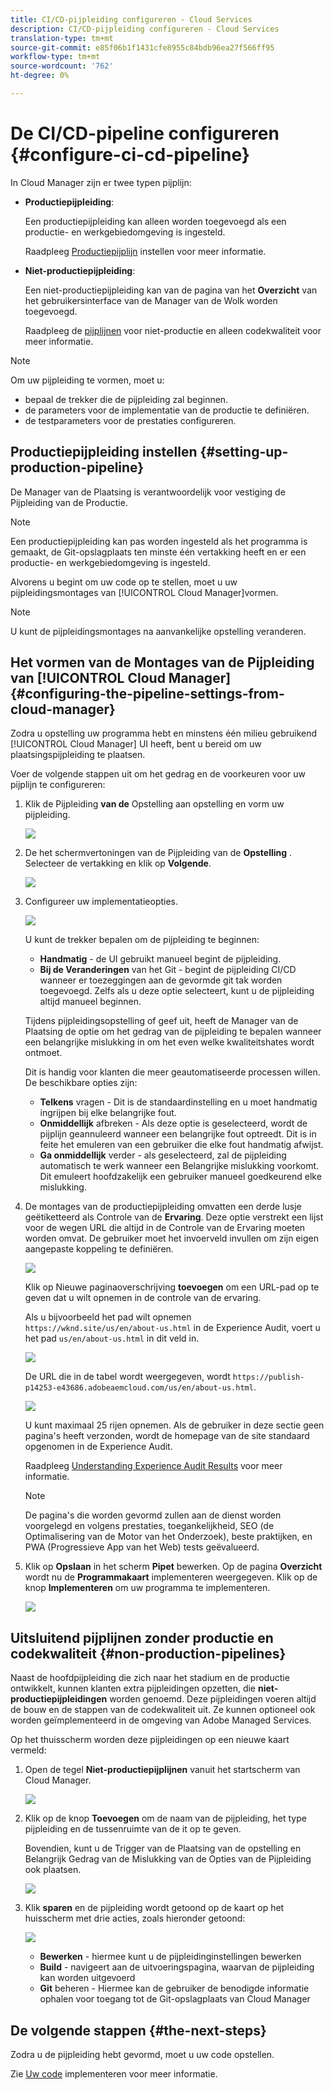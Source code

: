 ```yaml
---
title: CI/CD-pijpleiding configureren - Cloud Services
description: CI/CD-pijpleiding configureren - Cloud Services
translation-type: tm+mt
source-git-commit: e85f06b1f1431cfe8955c84bdb96ea27f566ff95
workflow-type: tm+mt
source-wordcount: '762'
ht-degree: 0%

---
```



# De CI/CD-pipeline configureren {#configure-ci-cd-pipeline}

In Cloud Manager zijn er twee typen pijplijn:

* **Productiepijpleiding**:

   Een productiepijpleiding kan alleen worden toegevoegd als een productie- en werkgebiedomgeving is ingesteld.

   Raadpleeg [Productiepijplijn](configure-pipeline.md#setting-up-the-pipeline) instellen voor meer informatie.

* **Niet-productiepijpleiding**:

   Een niet-productiepijpleiding kan van de pagina van het **Overzicht** van het gebruikersinterface van de Manager van de Wolk worden toegevoegd.

   Raadpleeg de [pijplijnen](configure-pipeline.md#non-production-pipelines) voor niet-productie en alleen codekwaliteit voor meer informatie.

>[!NOTE]
>Om uw pijpleiding te vormen, moet u:
> * bepaal de trekker die de pijpleiding zal beginnen.
> * de parameters voor de implementatie van de productie te definiëren.
> * de testparameters voor de prestaties configureren.


## Productiepijpleiding instellen {#setting-up-production-pipeline}

De Manager van de Plaatsing is verantwoordelijk voor vestiging de Pijpleiding van de Productie.

>[!NOTE]
>Een productiepijpleiding kan pas worden ingesteld als het programma is gemaakt, de Git-opslagplaats ten minste één vertakking heeft en er een productie- en werkgebiedomgeving is ingesteld.

Alvorens u begint om uw code op te stellen, moet u uw pijpleidingsmontages van [!UICONTROL Cloud Manager]vormen.

>[!NOTE]
>
>U kunt de pijpleidingsmontages na aanvankelijke opstelling veranderen.

## Het vormen van de Montages van de Pijpleiding van [!UICONTROL Cloud Manager] {#configuring-the-pipeline-settings-from-cloud-manager}

Zodra u opstelling uw programma hebt en minstens één milieu gebruikend [!UICONTROL Cloud Manager] UI heeft, bent u bereid om uw plaatsingspijpleiding te plaatsen.

Voer de volgende stappen uit om het gedrag en de voorkeuren voor uw pijplijn te configureren:

1. Klik de Pijpleiding **van de** Opstelling aan opstelling en vorm uw pijpleiding.

   ![](assets/set-up-pipeline1.png)

1. De het schermvertoningen van de Pijpleiding van de **Opstelling** . Selecteer de vertakking en klik op **Volgende**.

   ![](assets/setup-1.png)

1. Configureer uw implementatieopties.

   ![](assets/setup-2.png)

   U kunt de trekker bepalen om de pijpleiding te beginnen:

   * **Handmatig** - de UI gebruikt manueel begint de pijpleiding.
   * **Bij de Veranderingen** van het Git - begint de pijpleiding CI/CD wanneer er toezeggingen aan de gevormde git tak worden toegevoegd. Zelfs als u deze optie selecteert, kunt u de pijpleiding altijd manueel beginnen.

   Tijdens pijpleidingsopstelling of geef uit, heeft de Manager van de Plaatsing de optie om het gedrag van de pijpleiding te bepalen wanneer een belangrijke mislukking in om het even welke kwaliteitshates wordt ontmoet.

   Dit is handig voor klanten die meer geautomatiseerde processen willen. De beschikbare opties zijn:

   * **Telkens** vragen - Dit is de standaardinstelling en u moet handmatig ingrijpen bij elke belangrijke fout.
   * **Onmiddellijk** afbreken - Als deze optie is geselecteerd, wordt de pijplijn geannuleerd wanneer een belangrijke fout optreedt. Dit is in feite het emuleren van een gebruiker die elke fout handmatig afwijst.
   * **Ga onmiddellijk** verder - als geselecteerd, zal de pijpleiding automatisch te werk wanneer een Belangrijke mislukking voorkomt. Dit emuleert hoofdzakelijk een gebruiker manueel goedkeurend elke mislukking.


1. De montages van de productiepijpleiding omvatten een derde lusje geëtiketteerd als Controle van de **Ervaring**. Deze optie verstrekt een lijst voor de wegen URL die altijd in de Controle van de Ervaring moeten worden omvat. De gebruiker moet het invoerveld invullen om zijn eigen aangepaste koppeling te definiëren.

   ![](assets/setup-3.png)

   Klik op Nieuwe paginaoverschrijving **toevoegen** om een URL-pad op te geven dat u wilt opnemen in de controle van de ervaring.

   Als u bijvoorbeeld het pad wilt opnemen `https://wknd.site/us/en/about-us.html` in de Experience Audit, voert u het pad `us/en/about-us.html` in dit veld in.

   ![](assets/exp-audit4.png)

   De URL die in de tabel wordt weergegeven, wordt `https://publish-p14253-e43686.adobeaemcloud.com/us/en/about-us.html`.

   ![](assets/exp-audit5.png)

   U kunt maximaal 25 rijen opnemen. Als de gebruiker in deze sectie geen pagina&#39;s heeft verzonden, wordt de homepage van de site standaard opgenomen in de Experience Audit.

   Raadpleeg [Understanding Experience Audit Results](/help/implementing/cloud-manager/experience-audit-testing.md) voor meer informatie.

   >[!NOTE]
   > De pagina&#39;s die worden gevormd zullen aan de dienst worden voorgelegd en volgens prestaties, toegankelijkheid, SEO (de Optimalisering van de Motor van het Onderzoek), beste praktijken, en PWA (Progressieve App van het Web) tests geëvalueerd.

1. Klik op **Opslaan** in het scherm **Pipet** bewerken. Op de pagina **Overzicht** wordt nu de **Programmakaart** implementeren weergegeven. Klik op de knop **Implementeren** om uw programma te implementeren.

   ![](assets/configure-pipeline5.png)


## Uitsluitend pijplijnen zonder productie en codekwaliteit {#non-production-pipelines}

Naast de hoofdpijpleiding die zich naar het stadium en de productie ontwikkelt, kunnen klanten extra pijpleidingen opzetten, die **niet-productiepijpleidingen** worden genoemd. Deze pijpleidingen voeren altijd de bouw en de stappen van de codekwaliteit uit. Ze kunnen optioneel ook worden geïmplementeerd in de omgeving van Adobe Managed Services.

Op het thuisscherm worden deze pijpleidingen op een nieuwe kaart vermeld:

1. Open de tegel **Niet-productiepijplijnen** vanuit het startscherm van Cloud Manager.

   ![](assets/configure-pipeline6.png)

1. Klik op de knop **Toevoegen** om de naam van de pijpleiding, het type pijpleiding en de tussenruimte van de it op te geven.

   Bovendien, kunt u de Trigger van de Plaatsing van de opstelling en Belangrijk Gedrag van de Mislukking van de Opties van de Pijpleiding ook plaatsen.

   ![](assets/non-prod-pipe1.png)

1. Klik **sparen** en de pijpleiding wordt getoond op de kaart op het huisscherm met drie acties, zoals hieronder getoond:

   ![](assets/configure-pipeline8.png)

   * **Bewerken** - hiermee kunt u de pijpleidinginstellingen bewerken
   * **Build** - navigeert aan de uitvoeringspagina, waarvan de pijpleiding kan worden uitgevoerd
   * **Git** beheren - Hiermee kan de gebruiker de benodigde informatie ophalen voor toegang tot de Git-opslagplaats van Cloud Manager

## De volgende stappen {#the-next-steps}

Zodra u de pijpleiding hebt gevormd, moet u uw code opstellen.

Zie [Uw code](deploy-code.md) implementeren voor meer informatie.
